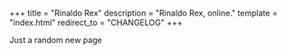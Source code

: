 +++
title = "Rinaldo Rex"
description = "Rinaldo Rex, online."
template = "index.html"
redirect_to = "CHANGELOG"
+++

Just a random new page